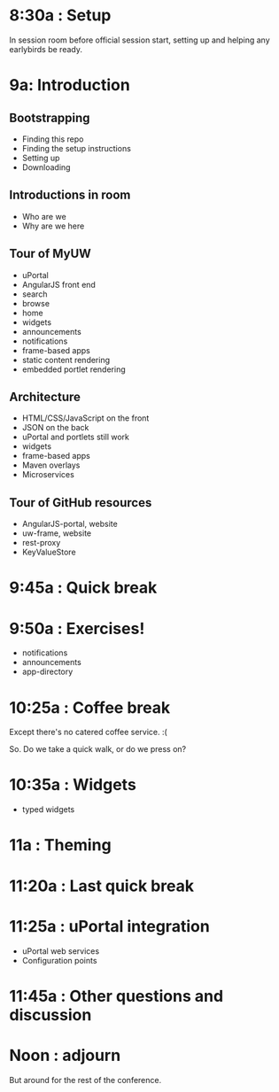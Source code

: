 
# 8:30a : Setup

In session room before official session start, setting up and helping any earlybirds be ready.

# 9a: Introduction

## Bootstrapping

* Finding this repo
* Finding the setup instructions
* Setting up
* Downloading

## Introductions in room

* Who are we
* Why are we here

## Tour of MyUW

* uPortal
* AngularJS front end
* search
* browse
* home
* widgets
* announcements
* notifications
* frame-based apps
* static content rendering
* embedded portlet rendering

## Architecture

* HTML/CSS/JavaScript on the front
* JSON on the back
* uPortal and portlets still work
* widgets
* frame-based apps
* Maven overlays
* Microservices

## Tour of GitHub resources

* AngularJS-portal, website
* uw-frame, website
* rest-proxy
* KeyValueStore

# 9:45a : Quick break

# 9:50a : Exercises!

* notifications
* announcements
* app-directory

# 10:25a : Coffee break

Except there's no catered coffee service. :(
  
So. Do we take a quick walk, or do we press on?

# 10:35a : Widgets

* typed widgets

# 11a : Theming

# 11:20a : Last quick break

# 11:25a : uPortal integration

* uPortal web services
* Configuration points

# 11:45a : Other questions and discussion

# Noon : adjourn

But around for the rest of the conference.
